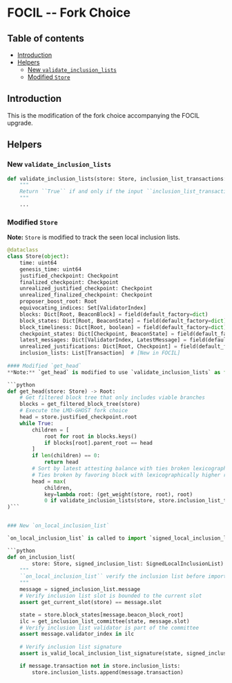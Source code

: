 # FOCIL -- Fork Choice

## Table of contents
<!-- TOC -->
<!-- START doctoc generated TOC please keep comment here to allow auto update -->
<!-- DON'T EDIT THIS SECTION, INSTEAD RE-RUN doctoc TO UPDATE -->

- [Introduction](#introduction)
- [Helpers](#helpers)
  - [New `validate_inclusion_lists`](#new-validate_inclusion_lists)
  - [Modified `Store`](#modified-store)

<!-- END doctoc generated TOC please keep comment here to allow auto update -->
<!-- /TOC -->

## Introduction

This is the modification of the fork choice accompanying the FOCIL upgrade.

## Helpers

### New `validate_inclusion_lists`

```python
def validate_inclusion_lists(store: Store, inclusion_list_transactions: List[Transaction, MAX_TRANSACTIONS_PER_INCLUSION_LIST * IL_COMMITTEE_SIZE], execution_payload: ExecutionPayload) -> bool:
    """
    Return ``True`` if and only if the input ``inclusion_list_transactions`` satifies validation, that to verify if the `execution_payload` satisfies `inclusion_list_transactions` validity conditions either when all transactions are present in payload or when any missing transactions are found to be invalid when appended to the end of the payload unless the block is full.
    """
    ...
```

### Modified `Store` 
**Note:** `Store` is modified to track the seen local inclusion lists.

```python
@dataclass
class Store(object):
    time: uint64
    genesis_time: uint64
    justified_checkpoint: Checkpoint
    finalized_checkpoint: Checkpoint
    unrealized_justified_checkpoint: Checkpoint
    unrealized_finalized_checkpoint: Checkpoint
    proposer_boost_root: Root
    equivocating_indices: Set[ValidatorIndex]
    blocks: Dict[Root, BeaconBlock] = field(default_factory=dict)
    block_states: Dict[Root, BeaconState] = field(default_factory=dict)
    block_timeliness: Dict[Root, boolean] = field(default_factory=dict)
    checkpoint_states: Dict[Checkpoint, BeaconState] = field(default_factory=dict)
    latest_messages: Dict[ValidatorIndex, LatestMessage] = field(default_factory=dict)
    unrealized_justifications: Dict[Root, Checkpoint] = field(default_factory=dict)
    inclusion_lists: List[Transaction]  # [New in FOCIL]
    
#### Modified `get_head`
**Note:** `get_head` is modified to use `validate_inclusion_lists` as filter for head.

```python
def get_head(store: Store) -> Root:
    # Get filtered block tree that only includes viable branches
    blocks = get_filtered_block_tree(store)
    # Execute the LMD-GHOST fork choice
    head = store.justified_checkpoint.root
    while True:
        children = [
            root for root in blocks.keys()
            if blocks[root].parent_root == head
        ]
        if len(children) == 0:
            return head
        # Sort by latest attesting balance with ties broken lexicographically
        # Ties broken by favoring block with lexicographically higher root
        head = max(
            children, 
            key=lambda root: (get_weight(store, root), root) 
            0 if validate_inclusion_lists(store, store.inclusion_list_transactions, blocks[root].body.execution_payload) else root # [New in FOCIL]
)```


### New `on_local_inclusion_list`

`on_local_inclusion_list` is called to import `signed_local_inclusion_list` to the fork choice store.

```python
def on_inclusion_list(
        store: Store, signed_inclusion_list: SignedLocalInclusionList) -> None:
    """
    ``on_local_inclusion_list`` verify the inclusion list before import it to fork choice store.
    """
    message = signed_inclusion_list.message
    # Verify inclusion list slot is bounded to the current slot
    assert get_current_slot(store) == message.slot

    state = store.block_states[message.beacon_block_root]
    ilc = get_inclusion_list_committee(state, message.slot)
    # Verify inclusion list validator is part of the committee
    assert message.validator_index in ilc
   
    # Verify inclusion list signature
    assert is_valid_local_inclusion_list_signature(state, signed_inclusion_list) 

    if message.transaction not in store.inclusion_lists:
        store.inclusion_lists.append(message.transaction)    
```